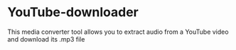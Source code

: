 # YouTube-downloader
This media converter tool allows you to extract audio from a YouTube video and download its .mp3 file
